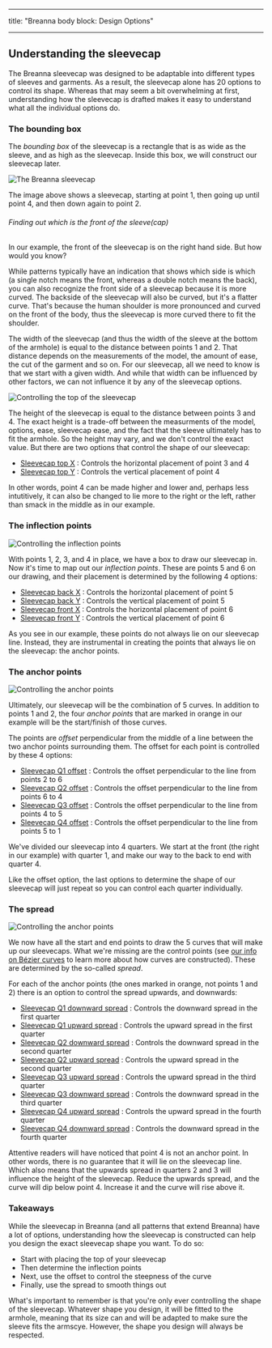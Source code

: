 ***

title: "Breanna body block: Design Options"

***

<PatternOptions pattern='breanna' />

## Understanding the sleevecap

The Breanna sleevecap was designed to be adaptable into different types of sleeves and garments. As a result, the sleevecap alone has 20 options to control its shape. Whereas that may seem a bit overwhelming at first, understanding how the sleevecap is drafted makes it easy to understand what all the individual options do.

### The bounding box

The _bounding box_ of the sleevecap is a rectangle that is as wide as the sleeve, and as high as the sleevecap. Inside this box, we will construct our sleevecap later.

![The Breanna sleevecap](sleevecap.svg)

The image above shows a sleevecap, starting at point 1, then going up until point 4, and then down again to point 2.

<Note>

###### Finding out which is the front of the sleeve(cap)

In our example, the front of the sleevecap is on the right hand side. But how would you know?

While patterns typically have an indication that shows which side is which (a single notch
means the front, whereas a double notch means the back), you can also
recognize the front side of a sleevecap because it is more curved. The backside of the
sleevecap will also be curved, but it's a flatter curve. That's because the human shoulder
is more pronounced and curved on the front of the body, thus the sleevecap is more curved
there to fit the shoulder.

</Note>

The width of the sleevecap (and thus the width of the sleeve at the bottom of the armhole) is equal to the distance between points 1 and 2. That distance depends on the measurements of the model, the amount of ease, the cut of the garment and so on. For our sleevecap, all we need to know is that we start with a given width. And while that width can be influenced by other factors, we can not influence it by any of the sleevecap options.

![Controlling the top of the sleevecap](sleevecaptop.svg)

The height of the sleevecap is equal to the distance between points 3 and 4. The exact height is a trade-off between the measurments of the model, options, ease, sleevecap ease, and the fact that the sleeve ultimately has to fit the armhole. So the height may vary, and we don't control the exact value. But there are two options that control the shape of our sleevecap:

- [Sleevecap top X](/docs/patterns/breanna/options/sleevecaptopfactorx/) : Controls the horizontal placement of point 3 and 4
- [Sleevecap top Y](/docs/patterns/breanna/options/sleevecaptopfactory/) : Controls the vertical placement of point 4

In other words, point 4 can be made higher and lower and, perhaps less intutitively, it can also be changed to lie more to the right or the left, rather than smack in the middle as in our example.

### The inflection points

![Controlling the inflection points](sleevecapinflection.svg)

With points 1, 2, 3, and 4 in place, we have a box to draw our sleevecap in. Now it's time to map out our _inflection points_. These are points 5 and 6 on our drawing, and their placement is determined by the following 4 options:

- [Sleevecap back X](/docs/patterns/breanna/options/sleevecapbackfactorx) : Controls the horizontal placement of point 5
- [Sleevecap back Y](/docs/patterns/breanna/options/sleevecapbackfactory) : Controls the vertical placement of point 5
- [Sleevecap front X](/docs/patterns/breanna/options/sleevecapbackfactorx) : Controls the horizontal placement of point 6
- [Sleevecap front Y](/docs/patterns/breanna/options/sleevecapbackfactory) : Controls the vertical placement of point 6

<Note>

As you see in our example, these points do not always lie on our sleevecap line. Instead, they
are instrumental in creating the points that always lie on the sleevecap: the anchor points.

</Note>

### The anchor points

![Controlling the anchor points](sleevecapanchor.svg)

Ultimately, our sleevecap will be the combination of 5 curves. In addition to points 1 and 2, the four _anchor points_ that are marked in orange in our example will be the start/finish of those curves.

The points are _offset_ perpendicular from the middle of a line between the two anchor points surrounding them. The offset for each point is controlled by these 4 options:

- [Sleevecap Q1 offset](/docs/patterns/breanna/options/sleevecapq1offset) : Controls the offset perpendicular to the line from points 2 to 6
- [Sleevecap Q2 offset](/docs/patterns/breanna/options/sleevecapq2offset) : Controls the offset perpendicular to the line from points 6 to 4
- [Sleevecap Q3 offset](/docs/patterns/breanna/options/sleevecapq3offset) : Controls the offset perpendicular to the line from points 4 to 5
- [Sleevecap Q4 offset](/docs/patterns/breanna/options/sleevecapq3offset) : Controls the offset perpendicular to the line from points 5 to 1

<Note>

We've divided our sleevecap into 4 quarters. We start at the front (the right in our example)
with quarter 1, and make our way to the back to end with quarter 4.

Like the offset option, the last options to determine the shape of our sleevecap will just repeat so you can
control each quarter individually.

</Note>

### The spread

![Controlling the anchor points](sleevecapspread.svg)

We now have all the start and end points to draw the 5 curves that will make up our sleevecaps. What we're missing are the control points (see [our info on Bézier curves](https://freesewing.dev/concepts/beziercurves) to learn more about how curves are constructed). These are determined by the so-called _spread_.

For each of the anchor points (the ones marked in orange, not points 1 and 2) there is an option to control the spread upwards, and downwards:

- [Sleevecap Q1 downward spread](/docs/patterns/breanna/options/sleevecapq1spread1) : Controls the downward spread in the first quarter
- [Sleevecap Q1 upward spread](/docs/patterns/breanna/options/sleevecapq1spread2) : Controls the upward spread in the first quarter
- [Sleevecap Q2 downward spread](/docs/patterns/breanna/options/sleevecapq2spread1) : Controls the downward spread in the second quarter
- [Sleevecap Q2 upward spread](/docs/patterns/breanna/options/sleevecapq2spread2) : Controls the upward spread in the second quarter
- [Sleevecap Q3 upward spread](/docs/patterns/breanna/options/sleevecapq3spread1) : Controls the upward spread in the third quarter
- [Sleevecap Q3 downward spread](/docs/patterns/breanna/options/sleevecapq3spread2) : Controls the downward spread in the third quarter
- [Sleevecap Q4 upward spread](/docs/patterns/breanna/options/sleevecapq4spread1) : Controls the upward spread in the fourth quarter
- [Sleevecap Q4 downward spread](/docs/patterns/breanna/options/sleevecapq4spread2) : Controls the downward spread in the fourth quarter

<Note>

Attentive readers will have noticed that point 4 is not an anchor point. In other words, there is no guarantee
that it will lie on the sleevecap line. Which also means that the upwards spread in quarters 2 and 3 will influence
the height of the sleevecap. Reduce the upwards spread, and the curve will dip below point 4. Increase it and
the curve will rise above it.

</Note>

### Takeaways

While the sleevecap in Breanna (and all patterns that extend Breanna) have a lot of options, understanding how the sleevecap is constructed can help you design the exact sleevecap shape you want. To do so:

- Start with placing the top of your sleevecap
- Then determine the inflection points
- Next, use the offset to control the steepness of the curve
- Finally, use the spread to smooth things out

What's important to remember is that you're only ever controlling the shape of the sleevecap. Whatever shape you design, it will be fitted to the armhole, meaning that its size can and will be adapted to make sure the sleeve fits the armscye. However, the shape you design will always be respected.
